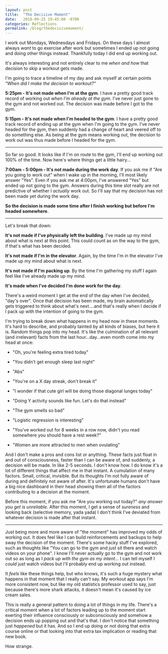 ```yaml
---
layout: post
title:  "The Decisive Moment"
date:   2018-09-25 19:45:00 -0700
categories: Reflections
permalink: /blog/thedecisivemoment/
---
```

I work out Mondays, Wednesdays and Fridays. On these days I almost always _want_ to go exercise after work but sometimes I ended up not going and doing other things instead. Thankfully today I did end up working out.

It's always interesting and not entirely clear to me _when and how_ that decision to skip a workout gets made. 

I'm going to trace a timeline of my day and ask myself at certain points _"When did I make the decision to workout?"_


__5:25pm - It's not made when I'm at the gym__. I have a pretty good track record of working out _when I'm already at the gym_. I've never just gone to the gym and not worked out. The decision was made before I got to the gym.

__5:15pm - It's not made when I'm headed to the gym__. I have a pretty good track record of ending up at the gym when I'm going to the gym. I've never headed for the gym, then suddenly had a change of heart and veered off to do something else. As being at the gym means working out, the decision to work out was thus made before I headed for the gym.

---

So far so good. It looks like if I'm on route to the gym, I'll end up working out 100% of the time. Now here's where things get a little hairy... 

__7:00am - 5:00pm - It's not made during the work day__. If you ask me if "Are you going to work out" when I wake up in the morning, I'll most likely answer "Yes". Even if you ask me at 4:00pm, I've answered "Yes" but ended up not going to the gym. Answers during this time slot really are not predictive of whether I _actually_ work out. So I'll say that my decision has not been made yet during the work day.

__So the decision is made some time after I finish working but before I'm headed somewhere__.

---

Let's break that down:

__It's not made if I've physically left the building__. I've made up my mind about what is next at this point. This could count as on the way to the gym, if that's what has been decided.

__It's not made if I'm in the elevator__. Again, by the time I'm in the elevator I've made up my mind about what is next.

__It's not made if I'm packing up__. By the time I'm gathering my stuff I again feel like I've already made up my mind.

__It's made when I've decided I'm done work for the day__. 

There's a weird moment I get at the end of the day when I've decided, "day's over". Once that decision has been made, my brain automatically gets triggered to think about what's next....and that's really when I decide if I pack up with the intention of going to the gym.

I'm trying to break down what happens in my head now in these moments. It's hard to describe, and probably tainted by all kinds of biases, but here it is. Random things pop into my head. It's like the culmination of all relevant (and irrelevant) facts from the last hour...day...even month come into my head at once:

- "Oh, you're feeling extra tired today"

- "You didn't get enough sleep last night"

- "Abs"

- "You're on a X day streak, don't break it"

- "I wonder if that cute girl will be doing those diagonal lunges today"

- "Doing Y activity sounds like fun. Let's do that instead"

- "The gym smells so bad"

- "Logistic regression is interesting"

- "You've worked out for 8 weeks in a row now, didn't you read somewhere you should have a rest week?"

- "Women are more attracted to men when ovulating"

And I don't make a pros and cons list or anything. These facts just float in and out of consciousness, faster than I can be aware of, and suddenly, a decision will be made. In like 2-5 seconds. I don't know how. I do know it's a lot of different things that affect me in that instant. A cumulation of many factors. Small, critical, invisible. But its thoughts I'm not fully aware of during and definitely not aware of after. It's unfortunate humans don't have a big nice dashboard in their head showing them all of the factors contributing to a decision at the moment.

Before this moment, if you ask me "Are you working out today?" _any answer you get is unreliable_. After this moment, I get a sense of _sureness_ and looking back (selective memory, yada yada) I don't think I've deviated from whatever decision is made after that instant.

---

Just being more and more aware of "the moment" has improved my odds of working out. It does feel like I can build reinforcements and backups to help sway the decision of the moment. There's some hacky stuff I've explored, such as thoughts like "You can go to the gym and just sit there and watch videos on your phone". I know I'll never actually go to the gym and not work out so as long as I _pack up with the gym as my intent_... I can tell myself I _could_ just watch videos but I'll probably end up working out instead. 

It _feels_ like these things help, but who knows, it's such a huge mystery what happens in that moment that I really can't say. My workout app says I'm more consistent now, but like my old statistics professor used to say, just because there's more shark attacks, it doesn't mean it's caused by ice cream sales.

This is really a general pattern to doing a lot of things in my life. There's a critical moment when a lot of factors leading up to the moment start exerting their influence consciously or subconsciously and somehow a decision ends up popping out and that's that. I don't notice that something just _happened_ but it has. And so I end up doing or not doing that extra course online or that looking into that extra tax implication or reading that new book. 

How strange.
